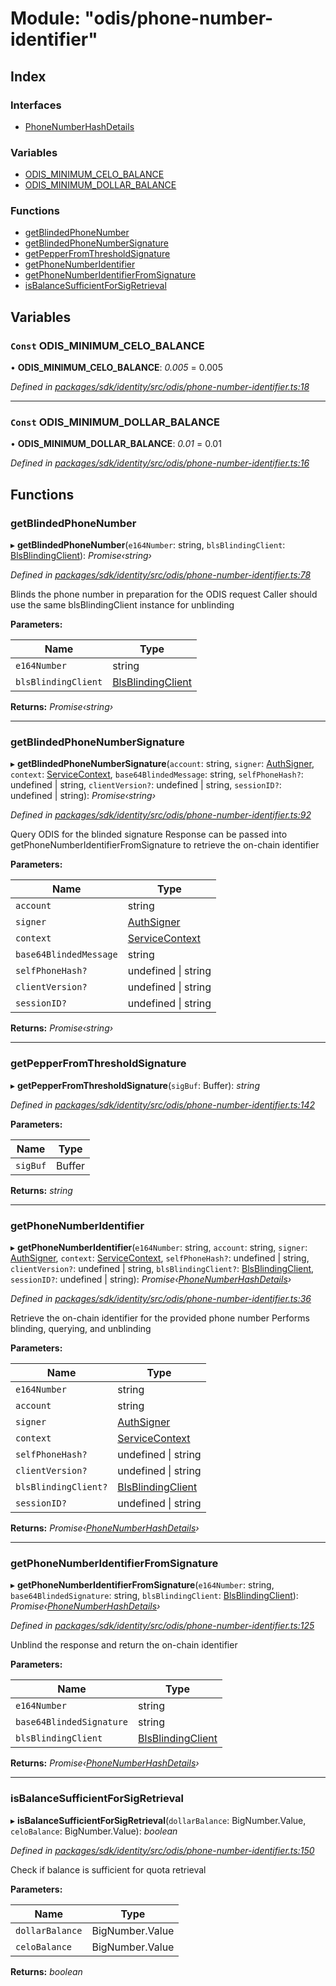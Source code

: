 # Module: "odis/phone-number-identifier"

## Index

### Interfaces

* [PhoneNumberHashDetails](../interfaces/_odis_phone_number_identifier_.phonenumberhashdetails.md)

### Variables

* [ODIS_MINIMUM_CELO_BALANCE](_odis_phone_number_identifier_.md#const-odis_minimum_celo_balance)
* [ODIS_MINIMUM_DOLLAR_BALANCE](_odis_phone_number_identifier_.md#const-odis_minimum_dollar_balance)

### Functions

* [getBlindedPhoneNumber](_odis_phone_number_identifier_.md#getblindedphonenumber)
* [getBlindedPhoneNumberSignature](_odis_phone_number_identifier_.md#getblindedphonenumbersignature)
* [getPepperFromThresholdSignature](_odis_phone_number_identifier_.md#getpepperfromthresholdsignature)
* [getPhoneNumberIdentifier](_odis_phone_number_identifier_.md#getphonenumberidentifier)
* [getPhoneNumberIdentifierFromSignature](_odis_phone_number_identifier_.md#getphonenumberidentifierfromsignature)
* [isBalanceSufficientForSigRetrieval](_odis_phone_number_identifier_.md#isbalancesufficientforsigretrieval)

## Variables

### `Const` ODIS_MINIMUM_CELO_BALANCE

• **ODIS_MINIMUM_CELO_BALANCE**: *0.005* = 0.005

*Defined in [packages/sdk/identity/src/odis/phone-number-identifier.ts:18](https://github.com/celo-org/celo-monorepo/blob/master/packages/sdk/identity/src/odis/phone-number-identifier.ts#L18)*

___

### `Const` ODIS_MINIMUM_DOLLAR_BALANCE

• **ODIS_MINIMUM_DOLLAR_BALANCE**: *0.01* = 0.01

*Defined in [packages/sdk/identity/src/odis/phone-number-identifier.ts:16](https://github.com/celo-org/celo-monorepo/blob/master/packages/sdk/identity/src/odis/phone-number-identifier.ts#L16)*

## Functions

###  getBlindedPhoneNumber

▸ **getBlindedPhoneNumber**(`e164Number`: string, `blsBlindingClient`: [BlsBlindingClient](../interfaces/_odis_bls_blinding_client_.blsblindingclient.md)): *Promise‹string›*

*Defined in [packages/sdk/identity/src/odis/phone-number-identifier.ts:78](https://github.com/celo-org/celo-monorepo/blob/master/packages/sdk/identity/src/odis/phone-number-identifier.ts#L78)*

Blinds the phone number in preparation for the ODIS request
Caller should use the same blsBlindingClient instance for unblinding

**Parameters:**

Name | Type |
------ | ------ |
`e164Number` | string |
`blsBlindingClient` | [BlsBlindingClient](../interfaces/_odis_bls_blinding_client_.blsblindingclient.md) |

**Returns:** *Promise‹string›*

___

###  getBlindedPhoneNumberSignature

▸ **getBlindedPhoneNumberSignature**(`account`: string, `signer`: [AuthSigner](_odis_query_.md#authsigner), `context`: [ServiceContext](../interfaces/_odis_query_.servicecontext.md), `base64BlindedMessage`: string, `selfPhoneHash?`: undefined | string, `clientVersion?`: undefined | string, `sessionID?`: undefined | string): *Promise‹string›*

*Defined in [packages/sdk/identity/src/odis/phone-number-identifier.ts:92](https://github.com/celo-org/celo-monorepo/blob/master/packages/sdk/identity/src/odis/phone-number-identifier.ts#L92)*

Query ODIS for the blinded signature
Response can be passed into getPhoneNumberIdentifierFromSignature
to retrieve the on-chain identifier

**Parameters:**

Name | Type |
------ | ------ |
`account` | string |
`signer` | [AuthSigner](_odis_query_.md#authsigner) |
`context` | [ServiceContext](../interfaces/_odis_query_.servicecontext.md) |
`base64BlindedMessage` | string |
`selfPhoneHash?` | undefined &#124; string |
`clientVersion?` | undefined &#124; string |
`sessionID?` | undefined &#124; string |

**Returns:** *Promise‹string›*

___

###  getPepperFromThresholdSignature

▸ **getPepperFromThresholdSignature**(`sigBuf`: Buffer): *string*

*Defined in [packages/sdk/identity/src/odis/phone-number-identifier.ts:142](https://github.com/celo-org/celo-monorepo/blob/master/packages/sdk/identity/src/odis/phone-number-identifier.ts#L142)*

**Parameters:**

Name | Type |
------ | ------ |
`sigBuf` | Buffer |

**Returns:** *string*

___

###  getPhoneNumberIdentifier

▸ **getPhoneNumberIdentifier**(`e164Number`: string, `account`: string, `signer`: [AuthSigner](_odis_query_.md#authsigner), `context`: [ServiceContext](../interfaces/_odis_query_.servicecontext.md), `selfPhoneHash?`: undefined | string, `clientVersion?`: undefined | string, `blsBlindingClient?`: [BlsBlindingClient](../interfaces/_odis_bls_blinding_client_.blsblindingclient.md), `sessionID?`: undefined | string): *Promise‹[PhoneNumberHashDetails](../interfaces/_odis_phone_number_identifier_.phonenumberhashdetails.md)›*

*Defined in [packages/sdk/identity/src/odis/phone-number-identifier.ts:36](https://github.com/celo-org/celo-monorepo/blob/master/packages/sdk/identity/src/odis/phone-number-identifier.ts#L36)*

Retrieve the on-chain identifier for the provided phone number
Performs blinding, querying, and unblinding

**Parameters:**

Name | Type |
------ | ------ |
`e164Number` | string |
`account` | string |
`signer` | [AuthSigner](_odis_query_.md#authsigner) |
`context` | [ServiceContext](../interfaces/_odis_query_.servicecontext.md) |
`selfPhoneHash?` | undefined &#124; string |
`clientVersion?` | undefined &#124; string |
`blsBlindingClient?` | [BlsBlindingClient](../interfaces/_odis_bls_blinding_client_.blsblindingclient.md) |
`sessionID?` | undefined &#124; string |

**Returns:** *Promise‹[PhoneNumberHashDetails](../interfaces/_odis_phone_number_identifier_.phonenumberhashdetails.md)›*

___

###  getPhoneNumberIdentifierFromSignature

▸ **getPhoneNumberIdentifierFromSignature**(`e164Number`: string, `base64BlindedSignature`: string, `blsBlindingClient`: [BlsBlindingClient](../interfaces/_odis_bls_blinding_client_.blsblindingclient.md)): *Promise‹[PhoneNumberHashDetails](../interfaces/_odis_phone_number_identifier_.phonenumberhashdetails.md)›*

*Defined in [packages/sdk/identity/src/odis/phone-number-identifier.ts:125](https://github.com/celo-org/celo-monorepo/blob/master/packages/sdk/identity/src/odis/phone-number-identifier.ts#L125)*

Unblind the response and return the on-chain identifier

**Parameters:**

Name | Type |
------ | ------ |
`e164Number` | string |
`base64BlindedSignature` | string |
`blsBlindingClient` | [BlsBlindingClient](../interfaces/_odis_bls_blinding_client_.blsblindingclient.md) |

**Returns:** *Promise‹[PhoneNumberHashDetails](../interfaces/_odis_phone_number_identifier_.phonenumberhashdetails.md)›*

___

###  isBalanceSufficientForSigRetrieval

▸ **isBalanceSufficientForSigRetrieval**(`dollarBalance`: BigNumber.Value, `celoBalance`: BigNumber.Value): *boolean*

*Defined in [packages/sdk/identity/src/odis/phone-number-identifier.ts:150](https://github.com/celo-org/celo-monorepo/blob/master/packages/sdk/identity/src/odis/phone-number-identifier.ts#L150)*

Check if balance is sufficient for quota retrieval

**Parameters:**

Name | Type |
------ | ------ |
`dollarBalance` | BigNumber.Value |
`celoBalance` | BigNumber.Value |

**Returns:** *boolean*
